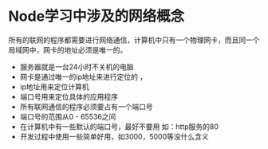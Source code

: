 # Node学习中涉及的网络概念 

所有的联网的程序都需要进行网络通信，计算机中只有一个物理网卡，而且同一个局域网中，网卡的地址必须是唯一的。 
* 服务器就是一台24小时不关机的电脑     
* 网卡是通过唯一的ip地址来进行定位的 ， 
* ip地址用来定位计算机   
* 端口号用来定位具体的应用程序  
* 所有联网通信的程序必须要占有一个端口号  
* 端口号的范围从0 - 65536之间
* 在计算机中有一些默认的端口号，最好不要用
  如：http服务的80
* 开发过程中使用一些简单好用，如3000，5000等没什么含义 

